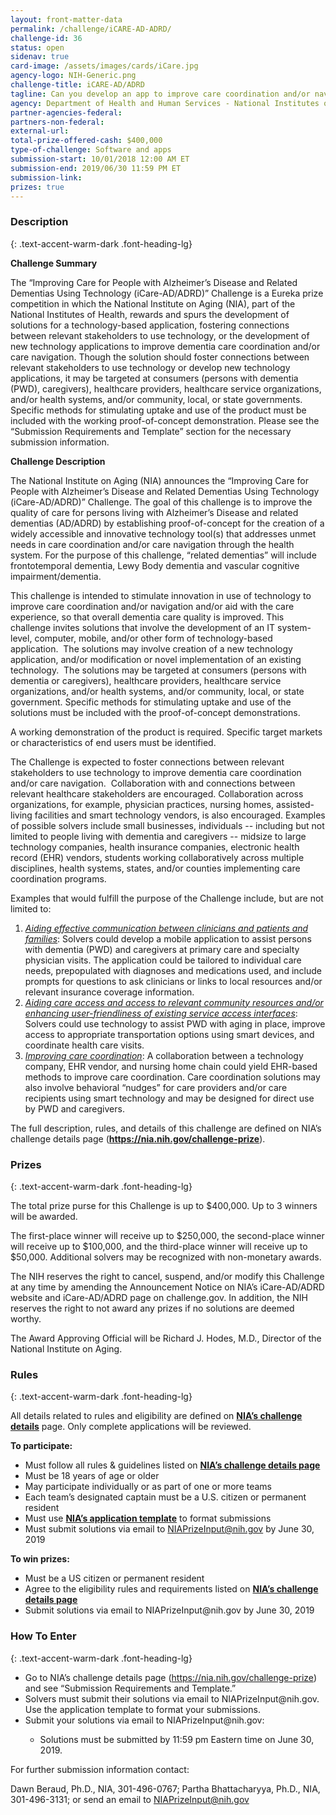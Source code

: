 ```yaml
---
layout: front-matter-data
permalink: /challenge/iCARE-AD-ADRD/
challenge-id: 36
status: open
sidenav: true
card-image: /assets/images/cards/iCare.jpg
agency-logo: NIH-Generic.png
challenge-title: iCARE-AD/ADRD
tagline: Can you develop an app to improve care coordination and/or navigation for persons with dementia?
agency: Department of Health and Human Services - National Institutes of Health
partner-agencies-federal: 
partners-non-federal: 
external-url:
total-prize-offered-cash: $400,000
type-of-challenge: Software and apps
submission-start: 10/01/2018 12:00 AM ET
submission-end: 2019/06/30 11:59 PM ET
submission-link:  
prizes: true
---
```



<!-- Description start -->
### Description
{: .text-accent-warm-dark .font-heading-lg}
<p><strong>Challenge Summary</strong></p>
<p>The &ldquo;Improving Care for People with Alzheimer&rsquo;s Disease and Related Dementias Using Technology (iCare-AD/ADRD)&rdquo; Challenge is a Eureka prize competition in which the National Institute on Aging (NIA), part of the National Institutes of Health, rewards and spurs the development of solutions for a technology-based application, fostering connections between relevant stakeholders to use technology, or the development of new technology applications to improve dementia care coordination and/or care navigation. Though the solution should foster connections between relevant stakeholders to use technology or develop new technology applications, it may be targeted at consumers (persons with dementia (PWD), caregivers), healthcare providers, healthcare service organizations, and/or health systems, and/or community, local, or state governments. Specific methods for stimulating uptake and use of the product must be included with the working proof-of-concept demonstration. Please see the &ldquo;Submission Requirements and Template&rdquo; section for the necessary submission information.</p>
<p><strong>Challenge Description</strong></p>
<p>The National Institute on Aging (NIA) announces the &ldquo;Improving Care for People with Alzheimer&rsquo;s Disease and Related Dementias Using Technology (iCare-AD/ADRD)&rdquo; Challenge. The goal of this challenge is to improve the quality of care for persons living with Alzheimer&rsquo;s Disease and related dementias (AD/ADRD) by establishing proof-of-concept for the creation of a widely accessible and innovative technology tool(s) that addresses unmet needs in care coordination and/or care navigation through the health system. For the purpose of this challenge, &ldquo;related dementias&rdquo; will include frontotemporal dementia, Lewy Body dementia and vascular cognitive impairment/dementia.</p>
<p>This challenge is intended to stimulate innovation in use of technology to improve care coordination and/or navigation and/or aid with the care experience, so that overall dementia care quality is improved. This challenge invites solutions that involve the development of an IT system-level, computer, mobile, and/or other form of technology-based application.&nbsp; The solutions may involve creation of a new technology application, and/or modification or novel implementation of an existing technology. &nbsp;The solutions may be targeted at consumers (persons with dementia or caregivers), healthcare providers, healthcare service organizations, and/or health systems, and/or community, local, or state government. Specific methods for stimulating uptake and use of the solutions must be included with the proof-of-concept demonstrations.</p>
<p>A working demonstration of the product is required. Specific target markets or characteristics of end users must be identified.</p>
<p>The Challenge is expected to foster connections between relevant stakeholders to use technology to improve dementia care coordination and/or care navigation. &nbsp;Collaboration with and connections between relevant healthcare stakeholders are encouraged. Collaboration across organizations, for example, physician practices, nursing homes, assisted-living facilities and smart technology vendors, is also encouraged. Examples of possible solvers include small businesses, individuals -- including but not limited to people living with dementia and caregivers -- midsize to large technology companies, health insurance companies, electronic health record (EHR) vendors, students working collaboratively across multiple disciplines, health systems, states, and/or counties implementing care coordination programs.</p>
<p>Examples that would fulfill the purpose of the Challenge include, but are not limited to:</p>
<ol>
<li><em><span style="text-decoration: underline;">Aiding effective communication between clinicians and patients and families</span></em>: Solvers could develop a mobile application to assist persons with dementia (PWD) and caregivers at primary care and specialty physician visits. The application could be tailored to individual care needs, prepopulated with diagnoses and medications used, and include prompts for questions to ask clinicians or links to local resources and/or relevant insurance coverage information.</li>
<li><em><span style="text-decoration: underline;">Aiding care access and access to relevant community resources and/or enhancing user-friendliness of existing service access interfaces</span></em>: Solvers could use technology to assist PWD with aging in place, improve access to appropriate transportation options using smart devices, and coordinate health care visits.</li>
<li><em><span style="text-decoration: underline;">Improving care coordination</span></em>: A collaboration between a technology company, EHR vendor, and nursing home chain could yield EHR-based methods to improve care coordination. Care coordination solutions may also involve behavioral &ldquo;nudges&rdquo; for care providers and/or care recipients using smart technology and may be designed for direct use by PWD and caregivers.</li>
</ol>
<p>The full description, rules, and details of this challenge are defined on NIA&rsquo;s challenge details page (<strong><a href="https://nia.nih.gov/challenge-prize" target="_blank" rel="noopener">https://nia.nih.gov/challenge-prize</a></strong>).</p>

<!-- Prizes start -->
### Prizes
{: .text-accent-warm-dark .font-heading-lg}
<p>The total prize purse for this Challenge is up to $400,000. Up to 3 winners will be awarded.</p>
<p>The first-place winner will receive up to $250,000, the second-place winner will receive up to $100,000, and the third-place winner will receive up to $50,000. Additional solvers may be recognized with non-monetary awards.</p>
<p>The NIH reserves the right to cancel, suspend, and/or modify this Challenge at any time by amending the Announcement Notice on NIA&rsquo;s iCare-AD/ADRD website and iCare-AD/ADRD page on challenge.gov. In addition, the NIH reserves the right to not award any prizes if no solutions are deemed worthy.</p>
<p>The Award Approving Official will be Richard J. Hodes, M.D., Director of the National Institute on Aging.</p>

<!-- Rules start -->
### Rules 
{: .text-accent-warm-dark .font-heading-lg}
<p>All details related to rules and eligibility are defined on&nbsp;<strong><a href="https://nia.nih.gov/challenge-prize">NIA&rsquo;s challenge details</a></strong>&nbsp;page. Only complete applications will be reviewed.</p>
<p><strong>To participate:</strong></p>
<ul>
<li>Must follow all rules &amp; guidelines listed on <strong><a href="https://nia.nih.gov/challenge-prize" target="_blank" rel="noopener">NIA&rsquo;s challenge details page</a></strong></li>
<li>Must be 18 years of age or older</li>
<li>May participate individually or as part of one or more teams</li>
<li>Each team&rsquo;s designated captain must be a U.S. citizen or permanent resident</li>
<li>Must use <strong><a href="https://www.nia.nih.gov/icare-ad-adrd-eureka-prize-submission-template" target="_blank" rel="noopener">NIA&rsquo;s&nbsp;application template</a></strong>&nbsp;to format submissions</li>
<li>Must submit solutions via email to <a href="mailto:NIAPrizeInput@nih.gov" target="_blank" rel="noopener">NIAPrizeInput@nih.gov</a> by June 30, 2019</li>
</ul>
<p><strong>To win prizes:</strong></p>
<ul>
<li>Must be a US citizen or permanent resident</li>
<li>Agree to the eligibility rules and requirements listed on <strong><a href="https://nia.nih.gov/challenge-prize" target="_blank" rel="noopener">NIA&rsquo;s challenge details page</a></strong></li>
<li>Submit solutions via email to NIAPrizeInput@nih.gov by June 30, 2019</li>
</ul>
</ul>

<!--  How To Enter start -->
### How To Enter
{: .text-accent-warm-dark .font-heading-lg}
<ul type="disc">
<li>Go to NIA&rsquo;s challenge details page (<a href="https://nia.nih.gov/challenge-prize" target="_blank" rel="noopener">https://nia.nih.gov/challenge-prize</a>) and see &ldquo;Submission Requirements and Template.&rdquo;</li>
<li>Solvers must submit their solutions via email to NIAPrizeInput@nih.gov. Use the application template to format your submissions.</li>
<li>Submit your solutions via email to NIAPrizeInput@nih.gov:</li>
<ul type="circle">
<li>Solutions must be submitted by 11:59 pm Eastern time on June 30, 2019.</li>
</ul>
</ul>
<p>For further submission information contact:</p>
<p>Dawn Beraud, Ph.D., NIA, 301-496-0767; Partha Bhattacharyya, Ph.D., NIA, 301-496-3131; or send an email to&nbsp;<a href="mailto:NIAPrizeInput@nih.gov" target="_blank" rel="noopener">NIAPrizeInput@nih.gov</a></p>
